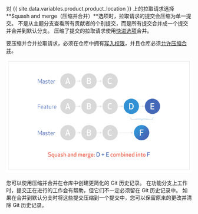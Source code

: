 对 {{ site.data.variables.product.product_location }} 上的拉取请求选择 **Squash and merge（压缩并合并）**选项时，拉取请求的提交会压缩为单一提交。 不是从主题分支查看所有贡献者的个别提交，而是所有提交合并成一个提交并合并到默认分支。 压缩了提交的拉取请求使用[快进选项](https://git-scm.com/docs/git-merge#_fast_forward_merge)合并。

要压缩并合并拉取请求，必须在仓库中拥有[写入权限](/articles/repository-permission-levels-for-an-organization/)，并且仓库必须[允许压缩合并](/articles/configuring-commit-squashing-for-pull-requests/)。

![commit-squashing-diagram](/assets/images/help/pull_requests/commit-squashing-diagram.png)

您可以使用压缩并合并在仓库中创建更简化的 Git 历史记录。 在功能分支上工作时，提交正在进行的工作会有帮助，但它们不一定必须留在 Git 历史记录中。 如果在合并到默认分支时将这些提交压缩到一个提交中，您可以保留原来的更改并清除 Git 历史记录。
